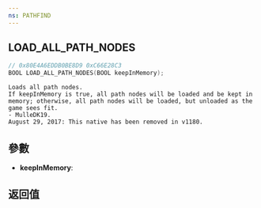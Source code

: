 ```yaml
---
ns: PATHFIND
---
```

## LOAD_ALL_PATH_NODES

```c
// 0x80E4A6EDDB0BE8D9 0xC66E28C3
BOOL LOAD_ALL_PATH_NODES(BOOL keepInMemory);
```

```
Loads all path nodes.  
If keepInMemory is true, all path nodes will be loaded and be kept in memory; otherwise, all path nodes will be loaded, but unloaded as the game sees fit.  
- MulleDK19.  
August 29, 2017: This native has been removed in v1180.  
```

## 參數
* **keepInMemory**: 

## 返回值
